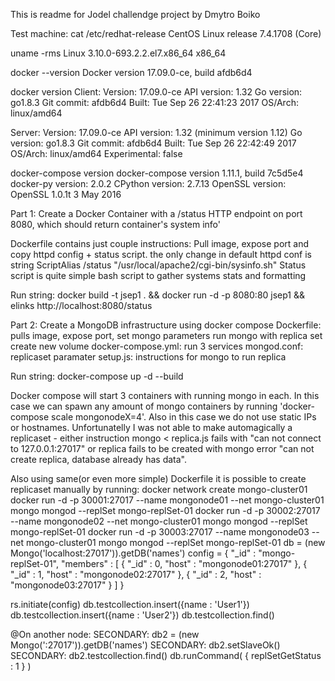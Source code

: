 This is readme for Jodel challendge project by Dmytro Boiko

Test machine:
cat /etc/redhat-release 
CentOS Linux release 7.4.1708 (Core) 

uname -rms
Linux 3.10.0-693.2.2.el7.x86_64 x86_64

docker --version
Docker version 17.09.0-ce, build afdb6d4

docker version
Client:
 Version:      17.09.0-ce
 API version:  1.32
 Go version:   go1.8.3
 Git commit:   afdb6d4
 Built:        Tue Sep 26 22:41:23 2017
 OS/Arch:      linux/amd64

Server:
 Version:      17.09.0-ce
 API version:  1.32 (minimum version 1.12)
 Go version:   go1.8.3
 Git commit:   afdb6d4
 Built:        Tue Sep 26 22:42:49 2017
 OS/Arch:      linux/amd64
 Experimental: false

docker-compose version
docker-compose version 1.11.1, build 7c5d5e4
docker-py version: 2.0.2
CPython version: 2.7.13
OpenSSL version: OpenSSL 1.0.1t  3 May 2016


Part 1:
Create a Docker Container with a /status HTTP endpoint on port 8080, which should return container's system info'

Dockerfile contains just couple instructions:
Pull image, expose port and copy httpd config + status script.
the only change in default httpd conf is string 
ScriptAlias /status "/usr/local/apache2/cgi-bin/sysinfo.sh"
Status script is quite simple bash script to gather systems stats and formatting 

Run string: 
docker build -t jsep1 . && docker run -d -p 8080:80 jsep1 && elinks http://localhost:8080/status




Part 2:
Create a MongoDB infrastructure using docker compose 
Dockerfile: pulls image, expose port, set mongo parameters run mongo with replica set create new volume
docker-compose.yml: run 3 services 
mongod.conf: replicaset paramater
setup.js: instructions for mongo to run replica

Run string:
docker-compose up -d --build

Docker compose will start 3 containers with running mongo in each. In this case we can spawn any amount of mongo containers by running
'docker-compose scale mongonodeX=4'. Also in this case we do not use static IPs or hostnames.
Unfortunatelly I was not able to make automagically a replicaset - 
either instruction mongo < replica.js fails with "can not connect to 127.0.0.1:27017" or replica fails to be created with mongo error 
"can not create replica, database already has data".

Also using same(or even more simple) Dockerfile it is possible to create replicaset manually by running:
docker network create mongo-cluster01
docker run -d -p 30001:27017 --name mongonode01 --net mongo-cluster01 mongo mongod --replSet mongo-replSet-01
docker run -d -p 30002:27017 --name mongonode02 --net mongo-cluster01 mongo mongod --replSet mongo-replSet-01
docker run -d -p 30003:27017 --name mongonode03 --net mongo-cluster01 mongo mongod --replSet mongo-replSet-01
db = (new Mongo('localhost:27017')).getDB('names')
config = { "_id" : "mongo-replSet-01", "members" : [ { "_id" : 0, "host" : "mongonode01:27017" }, { "_id" : 1, "host" : "mongonode02:27017" }, { "_id" : 2, "host" : "mongonode03:27017" } ] }

rs.initiate(config)
db.testcollection.insert({name : 'User1'})
db.testcollection.insert({name : 'User2'})
db.testcollection.find()

@On another node:
SECONDARY: db2 = (new Mongo(':27017')).getDB('names')
SECONDARY: db2.setSlaveOk()
SECONDARY: db2.testcollection.find()
db.runCommand( { replSetGetStatus : 1 } )
